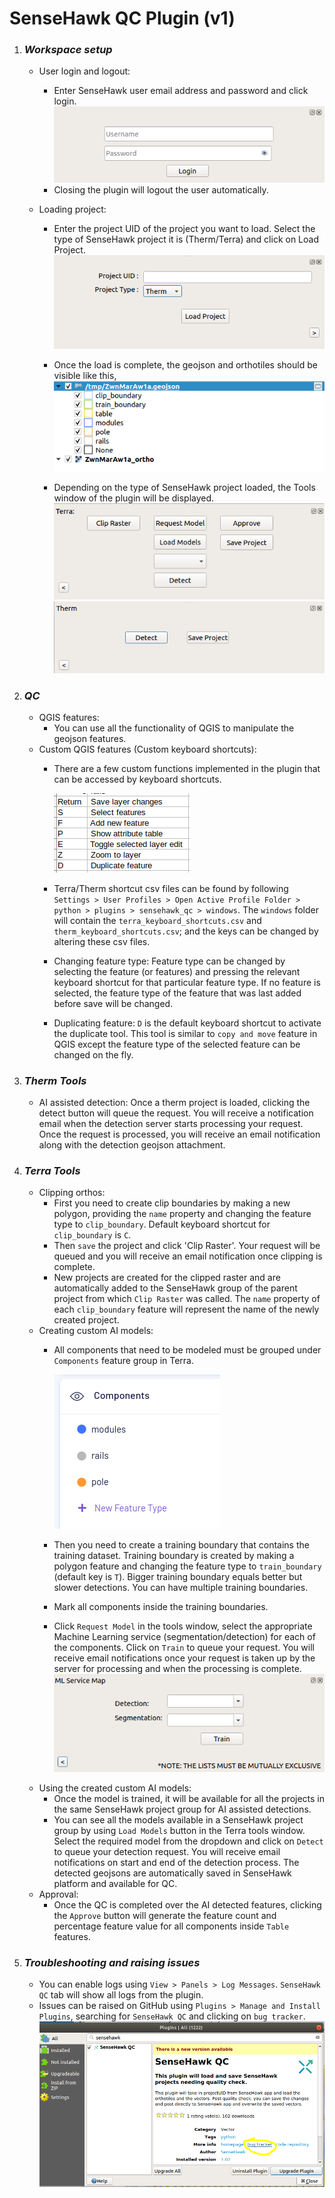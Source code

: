 # SenseHawk QC Plugin (v1)


1. ### _Workspace setup_
   - User login and logout: 
     - Enter SenseHawk user email address and password and click login.
     ![1.png](examples/1.png)
     - Closing the plugin will logout the user automatically.
   
   - Loading project:
      - Enter the project UID of the project you want to load. Select the type of SenseHawk project it is (Therm/Terra) and click on Load Project.
        ![2.png](examples/2.png)

      -  Once the load is complete, the geojson and orthotiles should be visible like this,
     ![3.png](examples/3.png)
      - Depending on the type of SenseHawk project loaded, the Tools window of the plugin will be displayed.
     ![4.png](examples%2F4.png)
     ![5.png](examples/5.png)

2. ### _QC_
   - QGIS features:
     - You can use all the functionality of QGIS to manipulate the geojson features.
   - Custom QGIS features (Custom keyboard shortcuts):
     - There are a few custom functions implemented in the plugin that can be accessed by keyboard shortcuts.
     
        ![keyboard_shortcuts.png](examples/keyboard_shortcuts.png)
     - Terra/Therm shortcut csv files can be found by following `Settings > User Profiles > Open Active Profile Folder > python > plugins > sensehawk_qc > windows`. The `windows` folder will contain the `terra_keyboard_shortcuts.csv` and `therm_keyboard_shortcuts.csv`; and the keys can be changed by altering these csv files.
     - Changing feature type: Feature type can be changed by selecting the feature (or features) and pressing the relevant keyboard shortcut for that particular feature type. If no feature is selected, the feature type of the feature that was last added before save will be changed.
     - Duplicating feature: `D` is the default keyboard shortcut to activate the duplicate tool. This tool is similar to `copy and move` feature in QGIS except the feature type of the selected feature can be changed on the fly.
   
3. ### _Therm Tools_
    - AI assisted detection: Once a therm project is loaded, clicking the detect button will queue the request. You will receive a notification email when the detection server starts processing your request. Once the request is processed, you will receive an email notification along with the detection geojson attachment.
   
4. ### _Terra Tools_
    - Clipping orthos: 
      - First you need to create clip boundaries by making a new polygon, providing the `name` property and changing the feature type to `clip_boundary`. Default keyboard shortcut for `clip_boundary` is `C`.
      - Then `save` the project and click 'Clip Raster'. Your request will be queued and you will receive an email notification once clipping is complete.
      - New projects are created for the clipped raster and are automatically added to the SenseHawk group of the parent project from which `Clip Raster` was called. The `name` property of each `clip_boundary` feature will represent the name of the newly created project.
    - Creating custom AI models:
      - All components that need to be modeled must be grouped under `Components` feature group in Terra.
      
        ![6.png](examples%2F6.png)
      - Then you need to create a training boundary that contains the training dataset. Training boundary is created by making a polygon feature and changing the feature type to `train_boundary` (default key is `T`). Bigger training boundary equals better but slower detections. You can have multiple training boundaries. 
      - Mark all components inside the training boundaries.
      - Click `Request Model` in the tools window, select the appropriate Machine Learning service (segmentation/detection) for each of the components. Click on `Train` to queue your request. You will receive email notifications once your request is taken up by the server for processing and when the processing is complete. 
      ![7.png](examples%2F7.png)
    - Using the created custom AI models:
      - Once the model is trained, it will be available for all the projects in the same SenseHawk project group for AI assisted detections.
      - You can see all the models available in a SenseHawk project group by using `Load Models` button in the Terra tools window. Select the required model from the dropdown and click on `Detect` to queue your detection request. You will receive email notifications on start and end of the detection process. The detected geojsons are automatically saved in SenseHawk platform and available for QC.
    - Approval:
      - Once the QC is completed over the AI detected features, clicking the `Approve` button will generate the feature count and percentage feature value for all components inside `Table` features. 

5. ### _Troubleshooting and raising issues_
   - You can enable logs using `View > Panels > Log Messages`. `SenseHawk QC` tab will show all logs from the plugin.
   - Issues can be raised on GitHub using `Plugins > Manage and Install Plugins`, searching for `SenseHawk QC` and clicking on `bug tracker`.
   ![8.png](examples%2F8.png)
   
